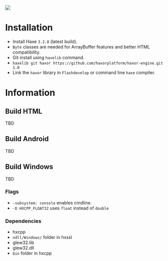 ![](http://i.imgur.com/vKlQyP4.png)

# Installation  

* Install Haxe `3.2.0` (latest build).
 * `Byte` classes are needed for ArrayBuffer features and better HTML compatibility.
* Git install using `haxelib` command.
 * `haxelib git haxor https://github.com/haxorplatform/haxor-engine.git 1.0`
* Link the `haxor` library in `Flashdevelop` or command line `haxe` compiler.

# Information

## Build HTML

TBD

## Build Android

TBD

## Build Windows

TBD

### Flags
 * `-subsystem: console` enables cmdline.
 * `-D HXCPP_FLOAT32` uses `float` instead of `double`

### Dependencies
 * hxcpp
 * `ndll/Windows/` folder in hxssl
 * glew32.lib
 * glew32.dll
 * `bin` folder in hxcpp
